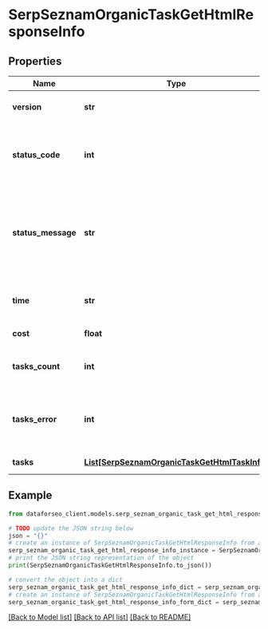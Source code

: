 # SerpSeznamOrganicTaskGetHtmlResponseInfo


## Properties

Name | Type | Description | Notes
------------ | ------------- | ------------- | -------------
**version** | **str** | the current version of the API | [optional] 
**status_code** | **int** | general status code you can find the full list of the response codes here | [optional] 
**status_message** | **str** | general informational message you can find the full list of general informational messages here | [optional] 
**time** | **str** | total execution time, seconds | [optional] 
**cost** | **float** | total tasks cost, USD | [optional] 
**tasks_count** | **int** | the number of tasks in the tasks array | [optional] 
**tasks_error** | **int** | the number of tasks in the tasks array returned with an error | [optional] 
**tasks** | [**List[SerpSeznamOrganicTaskGetHtmlTaskInfo]**](SerpSeznamOrganicTaskGetHtmlTaskInfo.md) | array of tasks | [optional] 

## Example

```python
from dataforseo_client.models.serp_seznam_organic_task_get_html_response_info import SerpSeznamOrganicTaskGetHtmlResponseInfo

# TODO update the JSON string below
json = "{}"
# create an instance of SerpSeznamOrganicTaskGetHtmlResponseInfo from a JSON string
serp_seznam_organic_task_get_html_response_info_instance = SerpSeznamOrganicTaskGetHtmlResponseInfo.from_json(json)
# print the JSON string representation of the object
print(SerpSeznamOrganicTaskGetHtmlResponseInfo.to_json())

# convert the object into a dict
serp_seznam_organic_task_get_html_response_info_dict = serp_seznam_organic_task_get_html_response_info_instance.to_dict()
# create an instance of SerpSeznamOrganicTaskGetHtmlResponseInfo from a dict
serp_seznam_organic_task_get_html_response_info_form_dict = serp_seznam_organic_task_get_html_response_info.from_dict(serp_seznam_organic_task_get_html_response_info_dict)
```
[[Back to Model list]](../README.md#documentation-for-models) [[Back to API list]](../README.md#documentation-for-api-endpoints) [[Back to README]](../README.md)



